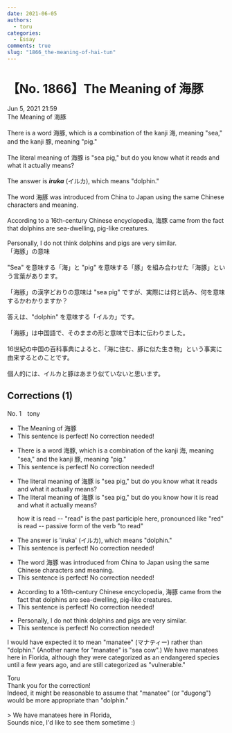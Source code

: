```yaml
---
date: 2021-06-05
authors:
  - toru
categories:
  - Essay
comments: true
slug: "1866_the-meaning-of-hai-tun"
---
```


# 【No. 1866】The Meaning of 海豚
<div class="date">Jun 5, 2021 21:59</div>
<div id="post"><div id="body_show_ori">
The Meaning of 海豚<br/><br/>There is a word 海豚, which is a combination of the kanji 海, meaning "sea," and the kanji 豚, meaning "pig."<br/><br/>The literal meaning of 海豚 is "sea pig," but do you know what it reads and what it actually means?<br/><br/>The answer is <strong><em>iruka</em></strong> (イルカ), which means "dolphin."<br/><br/>The word 海豚 was introduced from China to Japan using the same Chinese characters and meaning.<br/><br/>According to a 16th-century Chinese encyclopedia, 海豚 came from the fact that dolphins are sea-dwelling, pig-like creatures.<br/><br/>Personally, I do not think dolphins and pigs are very similar.
</div></div>

<!-- more -->

<div id="post_ja"><div id="body_show_mo">
「海豚」の意味<br/><br/>"Sea" を意味する「海」と "pig" を意味する「豚」を組み合わせた「海豚」という言葉があります。<br/><br/>「海豚」の漢字どおりの意味は "sea pig" ですが、実際には何と読み、何を意味するかわかりますか？<br/><br/>答えは、"dolphin" を意味する「イルカ」です。<br/><br/>「海豚」は中国語で、そのままの形と意味で日本に伝わりました。<br/><br/>16世紀の中国の百科事典によると、「海に住む、豚に似た生き物」という事実に由来するとのことです。<br/><br/>個人的には、イルカと豚はあまり似ていないと思います。
</div></div>

## Corrections (1)
<div id="block"><div class="first_name"> No. 1　<span class="just_name">tony</span></div><div id="block2">
<ul class="correction_field">
<li class="incorrect">The Meaning of 海豚</li>
<li class="corrected perfect">This sentence is perfect! No correction needed!</li>
</ul>
<ul class="correction_field">
<li class="incorrect">There is a word 海豚, which is a combination of the kanji 海, meaning "sea," and the kanji 豚, meaning "pig."</li>
<li class="corrected perfect">This sentence is perfect! No correction needed!</li>
</ul>
<ul class="correction_field">
<li class="incorrect">The literal meaning of 海豚 is "sea pig," but do you know what it reads and what it actually means?</li>
<li class="corrected correct">
The literal meaning of 海豚 is "sea pig," but do you know <span class="f_red">how it is read</span> and what it actually means?
<p class="correction_comment">how it is read -- "read" is the past participle here, pronounced like "red"<br/>is read -- passive form of the verb "to read"</p>
</li>
</ul>
<ul class="correction_field">
<li class="incorrect">The answer is 'iruka' (イルカ), which means "dolphin."</li>
<li class="corrected perfect">This sentence is perfect! No correction needed!</li>
</ul>
<ul class="correction_field">
<li class="incorrect">The word 海豚 was introduced from China to Japan using the same Chinese characters and meaning.</li>
<li class="corrected perfect">This sentence is perfect! No correction needed!</li>
</ul>
<ul class="correction_field">
<li class="incorrect">According to a 16th-century Chinese encyclopedia, 海豚 came from the fact that dolphins are sea-dwelling, pig-like creatures.</li>
<li class="corrected perfect">This sentence is perfect! No correction needed!</li>
</ul>
<ul class="correction_field">
<li class="incorrect">Personally, I do not think dolphins and pigs are very similar.</li>
<li class="corrected perfect">This sentence is perfect! No correction needed!</li>
</ul>
<p class="comment_small">
 I would have expected it to mean "manatee" (マナティー) rather than "dolphin." (Another name for "manatee" is "sea cow".) We have manatees here in Florida, although they were categorized as an endangered species until a few years ago, and are still categorized as "vulnerable."
</p>

</div><div class="name"><span class="just_name">Toru</span><br>
Thank you for the correction!<br/>Indeed, it might be reasonable to assume that "manatee" (or "dugong") would be more appropriate than "dolphin."<br/><br/>&gt; We have manatees here in Florida, <br/>Sounds nice, I'd like to see them sometime :)
</div>
</div>

